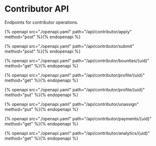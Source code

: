 # Contributor API

Endpoints for contributor operations.

{% openapi src="./openapi.yaml" path="/api/contributor/apply" method="post" %}{% endopenapi %}

{% openapi src="./openapi.yaml" path="/api/contributor/submit" method="post" %}{% endopenapi %}

{% openapi src="./openapi.yaml" path="/api/contributor/bounties/{uid}" method="get" %}{% endopenapi %}

{% openapi src="./openapi.yaml" path="/api/contributor/profile/{uid}" method="get" %}{% endopenapi %}

{% openapi src="./openapi.yaml" path="/api/contributor/profile/{uid}" method="put" %}{% endopenapi %}

{% openapi src="./openapi.yaml" path="/api/contributor/unassign" method="put" %}{% endopenapi %}

{% openapi src="./openapi.yaml" path="/api/contributor/payments/{uid}" method="get" %}{% endopenapi %}

{% openapi src="./openapi.yaml" path="/api/contributor/analytics/{uid}" method="get" %}{% endopenapi %}
